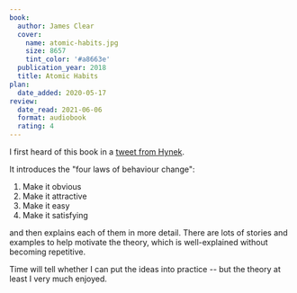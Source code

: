 ```yaml
---
book:
  author: James Clear
  cover:
    name: atomic-habits.jpg
    size: 8657
    tint_color: '#a8663e'
  publication_year: 2018
  title: Atomic Habits
plan:
  date_added: 2020-05-17
review:
  date_read: 2021-06-06
  format: audiobook
  rating: 4
---
```


I first heard of this book in a [tweet from Hynek](https://twitter.com/hynek/status/1259536982411280386).

It introduces the "four laws of behaviour change":

1. Make it obvious
2. Make it attractive
3. Make it easy
4. Make it satisfying

and then explains each of them in more detail.
There are lots of stories and examples to help motivate the theory, which is well-explained without becoming repetitive.

Time will tell whether I can put the ideas into practice -- but the theory at least I very much enjoyed.